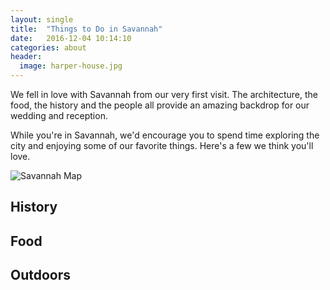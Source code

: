 ```yaml
---
layout: single
title:  "Things to Do in Savannah"
date:   2016-12-04 10:14:10
categories: about
header:
  image: harper-house.jpg
---
```


We fell in love with Savannah from our very first visit. The architecture, the food, the history and the people all provide an amazing backdrop for our wedding and reception.

While you're in Savannah, we'd encourage you to spend time exploring the city and enjoying some of our favorite things. Here's a few we think you'll love.

![Savannah Map](/images/savannah-map.jpg)

## History


## Food


## Outdoors
